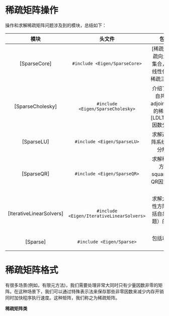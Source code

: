 # 稀疏矩阵操作
操作和求解稀疏矩阵问题涉及到的模块，总结如下：

|模块|头文件|包含内容|
|:----:|:----:|:----:|
|[SparseCore]|`#include <Eigen/SparseCore>`|[稀疏矩阵]和[稀疏向量]类,矩阵集合，基础稀疏线性代数（包括稀疏三角求解器）|
|[SparseCholesky]|`#include <Eigen/SparseCholesky>`|介绍了用于求解自共轭(self-adjoint)正定问题的稀疏[LLT]和[LDLT]Cholesky因数分解求解器|
|[SparseLU]|`#include <Eigen/SparseLU>`|求解通用稀疏方阵系统的LU因式分解求解器|
|[SparseQR]|`#include <Eigen/SparseQR>`|求解稀疏线性近方(least-squares)问题的QR因式分解求解器|
|[IterativeLinearSolvers]|`#include <Eigen/IterativeLinearSolvers>`|求解大型通用线性方阵问题（包括自共轭正定问题）的迭代求解器|
|[Sparse]|`#include <Eigen/Sparse>`|包括以上所有模块|

# 稀疏矩阵格式

有很多场景(例如，有限元方法)，我们需要处理非常大同时只有少量因数非零的矩阵。在这种场景下，我们可以通过特殊表示法来保存那些非零因数来减少内存开销同时加快程序执行速度。这种矩阵，我们称之为稀疏矩阵。

**稀疏矩阵类**

